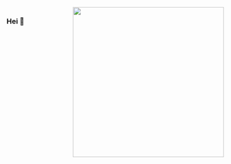 <img align="right" src="https://media.giphy.com/media/3o7qE4p0MDWCMWs52M/giphy.gif" alt="" width=350px height=350px/>

### Hei 🖖
